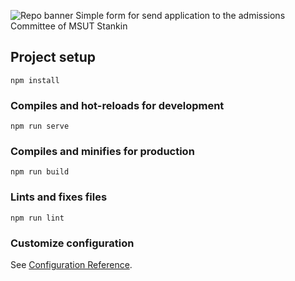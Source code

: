 ![Repo banner](https://efimov-it.github.io/applicants-application-stankin/repo_img.png)
Simple form for send application to the admissions Committee of MSUT Stankin
## Project setup
```
npm install
```

### Compiles and hot-reloads for development
```
npm run serve
```

### Compiles and minifies for production
```
npm run build
```

### Lints and fixes files
```
npm run lint
```

### Customize configuration
See [Configuration Reference](https://cli.vuejs.org/config/).
